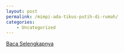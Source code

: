```yaml
---
layout: post
permalink: /mimpi-ada-tikus-putih-di-rumah/
categories:
    - Uncategorized
---
```


[Baca Selengkapnya](/01)